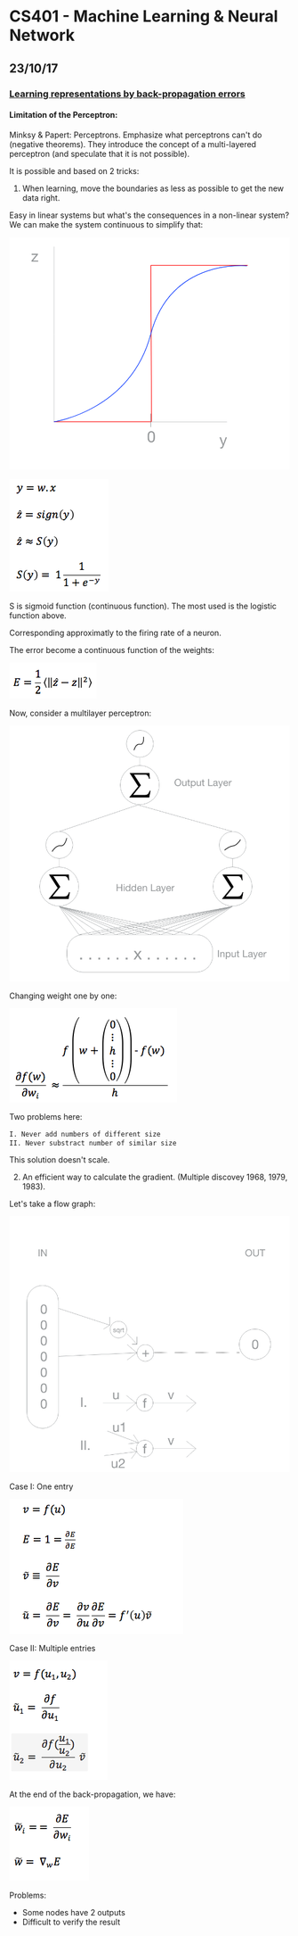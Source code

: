 # CS401 - Machine Learning & Neural Network

## 23/10/17

### [Learning representations by back-propagation errors](https://www.iro.umontreal.ca/~vincentp/ift3395/lectures/backprop_old.pdf)


#### Limitation of the Perceptron:
Minksy & Papert: Perceptrons.
Emphasize what perceptrons can't do (negative theorems).
They introduce the concept of a multi-layered perceptron (and speculate that it is not possible).

It is possible and based on 2 tricks:

1. When learning, move the boundaries as less as possible to get the new data right.

Easy in linear systems but what's the consequences in a non-linear system?
We can make the system continuous to simplify that:

![continuous](./img/continuous.png)

![equ1](./img/equ1.png)

S is sigmoid function (continuous function).
The most used is the logistic function above.

Corresponding approximatly to the firing rate of a neuron.

The error become a continuous function of the weights:

![equ2](./img/equ2.png)

Now, consider a multilayer perceptron:

![multilayer](./img/multilayer.png)

Changing weight one by one:

![equ3](./img/equ3.png)

Two problems here: 

    I. Never add numbers of different size
    II. Never substract number of similar size

This solution doesn't scale.

2. An efficient way to calculate the gradient.
(Multiple discovey 1968, 1979, 1983).

Let's take a flow graph:

![flowgraph](./img/flowgraph.png)

Case I: One entry

![equ4](./img/equ4.png)

Case II: Multiple entries

![equ5](./img/equ5.png)

At the end of the back-propagation, we have:

![equ6](./img/equ6.png) 

Problems: 
- Some nodes have 2 outputs
- Difficult to verify the result




